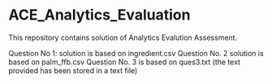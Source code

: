 # ACE_Analytics_Evaluation
This repository contains solution of Analytics Evalution Assessment. 

Question No 1: solution is based on ingredient.csv
Question No. 2 solution is based on palm_ffb.csv
Question No. 3 is based on ques3.txt (the text provided has been stored in a text file)



